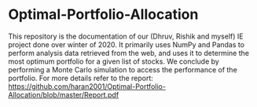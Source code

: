 # Optimal-Portfolio-Allocation
This repository is the documentation of our (Dhruv, Rishik and myself) IE project done over winter of 2020.
It primarily uses NumPy and Pandas to perform analysis data retrieved from the web, and uses it
to determine the most optimum portfolio for a given list of stocks.
We conclude by performing a Monte Carlo simulation to access the performance of the portfolio.
For more details refer to the report: https://github.com/haran2001/Optimal-Portfolio-Allocation/blob/master/Report.pdf 
